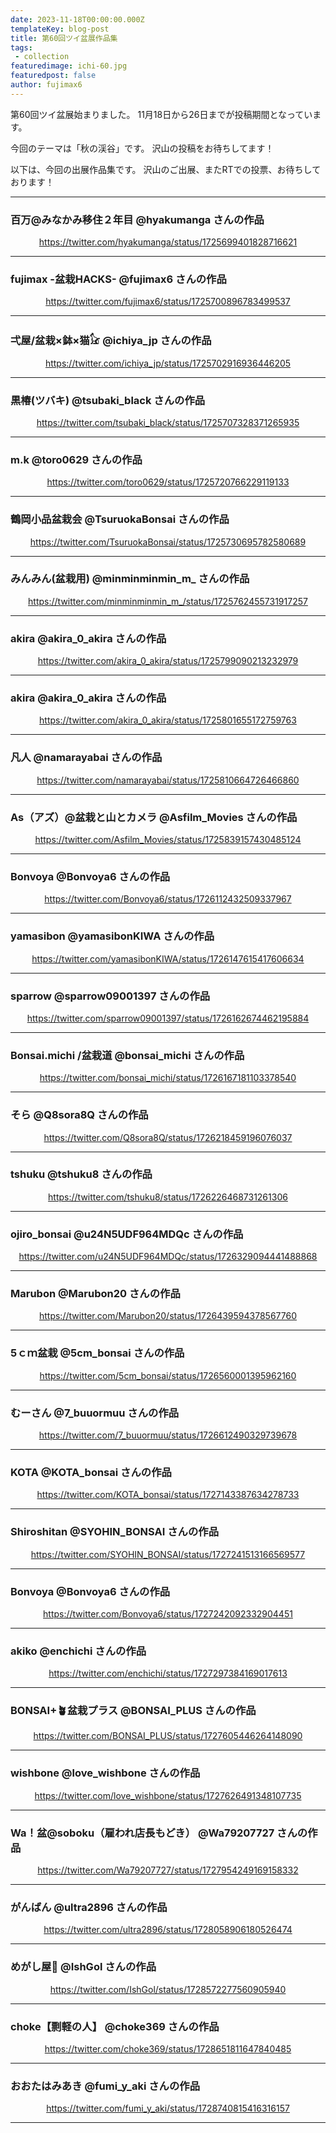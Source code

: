 ```yaml
---
date: 2023-11-18T00:00:00.000Z
templateKey: blog-post
title: 第60回ツイ盆展作品集
tags:
 - collection
featuredimage: ichi-60.jpg
featuredpost: false
author: fujimax6
---
```

第60回ツイ盆展始まりました。
11月18日から26日までが投稿期間となっています。

今回のテーマは「秋の渓谷」です。
沢山の投稿をお待ちしてます！

以下は、今回の出展作品集です。
沢山のご出展、またRTでの投票、お待ちしております！

---

### 百万@みなかみ移住２年目 @hyakumanga さんの作品 
<center>

https://twitter.com/hyakumanga/status/1725699401828716621

</center>

---
### fujimax -盆栽HACKS- @fujimax6 さんの作品 
<center>

https://twitter.com/fujimax6/status/1725700896783499537
</center>

---
### 弌屋/盆栽×鉢×猫𓃠 @ichiya_jp さんの作品 
<center>

https://twitter.com/ichiya_jp/status/1725702916936446205
</center>

---
### 黒椿(ツバキ) @tsubaki_black さんの作品 
<center>

https://twitter.com/tsubaki_black/status/1725707328371265935
</center>

---
### m.k @toro0629 さんの作品 
<center>

https://twitter.com/toro0629/status/1725720766229119133
</center>

---
### 鶴岡小品盆栽会 @TsuruokaBonsai さんの作品 
<center>

https://twitter.com/TsuruokaBonsai/status/1725730695782580689
</center>

---
### みんみん(盆栽用) @minminminmin_m_ さんの作品 
<center>

https://twitter.com/minminminmin_m_/status/1725762455731917257
</center>

---
### **akira** @akira_0_akira さんの作品 
<center>

https://twitter.com/akira_0_akira/status/1725799090213232979
</center>

---
### **akira** @akira_0_akira さんの作品 
<center>

https://twitter.com/akira_0_akira/status/1725801655172759763
</center>

---
### 凡人 @namarayabai さんの作品 
<center>

https://twitter.com/namarayabai/status/1725810664726466860
</center>

---
### As（アズ）@盆栽と山とカメラ @Asfilm_Movies さんの作品 
<center>

https://twitter.com/Asfilm_Movies/status/1725839157430485124
</center>

---
### Bonvoya @Bonvoya6 さんの作品 
<center>

https://twitter.com/Bonvoya6/status/1726112432509337967
</center>

---
### yamasibon @yamasibonKIWA さんの作品 
<center>

https://twitter.com/yamasibonKIWA/status/1726147615417606634
</center>

---
### sparrow @sparrow09001397 さんの作品 
<center>

https://twitter.com/sparrow09001397/status/1726162674462195884
</center>

---
### Bonsai.michi /盆栽道 @bonsai_michi さんの作品 
<center>

https://twitter.com/bonsai_michi/status/1726167181103378540
</center>

---
### そら @Q8sora8Q さんの作品 
<center>

https://twitter.com/Q8sora8Q/status/1726218459196076037
</center>

---
### tshuku @tshuku8 さんの作品 
<center>

https://twitter.com/tshuku8/status/1726226468731261306
</center>

---
### ojiro_bonsai @u24N5UDF964MDQc さんの作品 
<center>

https://twitter.com/u24N5UDF964MDQc/status/1726329094441488868
</center>

---
### Marubon @Marubon20 さんの作品 
<center>

https://twitter.com/Marubon20/status/1726439594378567760
</center>

---
### 5ｃｍ盆栽 @5cm_bonsai さんの作品 
<center>

https://twitter.com/5cm_bonsai/status/1726560001395962160
</center>

---
### むーさん @7_buuormuu さんの作品 
<center>

https://twitter.com/7_buuormuu/status/1726612490329739678
</center>

---
### KOTA @KOTA_bonsai さんの作品 
<center>

https://twitter.com/KOTA_bonsai/status/1727143387634278733
</center>

---
### Shiroshitan @SYOHIN_BONSAI さんの作品 
<center>

https://twitter.com/SYOHIN_BONSAI/status/1727241513166569577
</center>

---
### Bonvoya @Bonvoya6 さんの作品 
<center>

https://twitter.com/Bonvoya6/status/1727242092332904451
</center>

---
### akiko @enchichi さんの作品 
<center>

https://twitter.com/enchichi/status/1727297384169017613
</center>

---
### BONSAI+🪴盆栽プラス @BONSAI_PLUS さんの作品 
<center>

https://twitter.com/BONSAI_PLUS/status/1727605446264148090
</center>

---
### wishbone @love_wishbone さんの作品 
<center>

https://twitter.com/love_wishbone/status/1727626491348107735
</center>

---
### Wa！盆@soboku（雇われ店長もどき） @Wa79207727 さんの作品 
<center>

https://twitter.com/Wa79207727/status/1727954249169158332
</center>

---
### がんばん @ultra2896 さんの作品 
<center>

https://twitter.com/ultra2896/status/1728058906180526474
</center>

---
### めがし屋🔨 @IshGol さんの作品 
<center>

https://twitter.com/IshGol/status/1728572277560905940
</center>

---
### choke【剽軽の人】 @choke369 さんの作品 
<center>

https://twitter.com/choke369/status/1728651811647840485
</center>

---
### おおたはみあき @fumi_y_aki さんの作品 
<center>

https://twitter.com/fumi_y_aki/status/1728740815416316157
</center>

---

